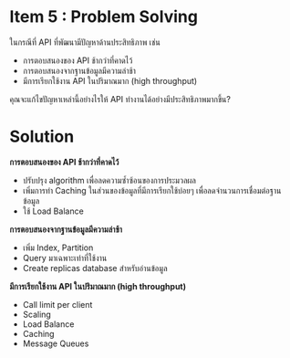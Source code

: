 # Item 5 : Problem Solving
ในกรณีที่ API ที่พัฒนามีปัญหาด้านประสิทธิภาพ เช่น
 - การตอบสนองของ API ช้ากว่าที่คาดไว้
 - การตอบสนองจากฐานข้อมูลมีความล่าช้า
 - มีการเรียกใช้งาน API ในปริมาณมาก (high throughput)

คุณจะแก้ไขปัญหาเหล่านี้อย่างไรให้ API ทำงานได้อย่างมีประสิทธิภาพมากขึ้น?

# Solution

**การตอบสนองของ API ช้ากว่าที่คาดไว้**
- ปรับปรุง algorithm เพื่อลดความซ้ำซ้อนของการประมวลผล
- เพิ่มการทำ Caching ในส่วนของข้อมูลที่มีการเรียกใช้บ่อยๆ เพื่อลดจำนวนการเชื่อมต่อฐานข้อมูล
- ใช้ Load Balance

**การตอบสนองจากฐานข้อมูลมีความล่าช้า**
- เพิ่ม Index, Partition
- Query มาเฉพาะเท่าที่ใช้งาน
- Create replicas database สำหรับอ่านข้อมูล

**มีการเรียกใช้งาน API ในปริมาณมาก (high throughput)**
- Call limit per client
- Scaling
- Load Balance
- Caching
- Message Queues 
